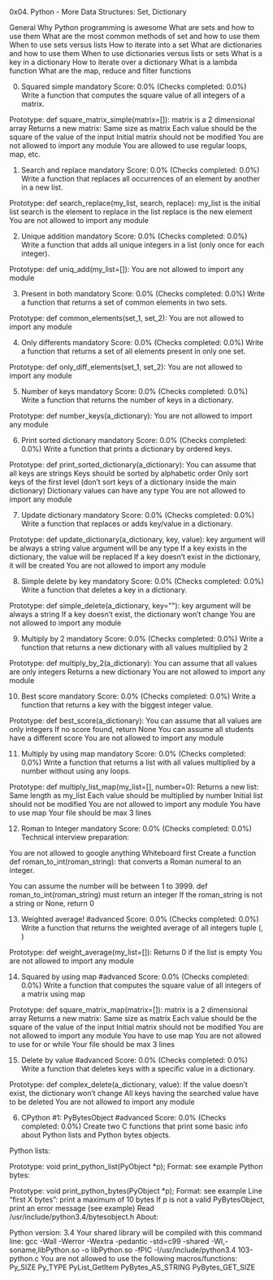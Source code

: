 0x04. Python - More Data Structures: Set, Dictionary


General
Why Python programming is awesome
What are sets and how to use them
What are the most common methods of set and how to use them
When to use sets versus lists
How to iterate into a set
What are dictionaries and how to use them
When to use dictionaries versus lists or sets
What is a key in a dictionary
How to iterate over a dictionary
What is a lambda function
What are the map, reduce and filter functions

0. Squared simple
mandatory
Score: 0.0% (Checks completed: 0.0%)
Write a function that computes the square value of all integers of a matrix.

Prototype: def square_matrix_simple(matrix=[]):
matrix is a 2 dimensional array
Returns a new matrix:
Same size as matrix
Each value should be the square of the value of the input
Initial matrix should not be modified
You are not allowed to import any module
You are allowed to use regular loops, map, etc.



1. Search and replace
mandatory
Score: 0.0% (Checks completed: 0.0%)
Write a function that replaces all occurrences of an element by another in a new list.

Prototype: def search_replace(my_list, search, replace):
my_list is the initial list
search is the element to replace in the list
replace is the new element
You are not allowed to import any module



2. Unique addition
mandatory
Score: 0.0% (Checks completed: 0.0%)
Write a function that adds all unique integers in a list (only once for each integer).

Prototype: def uniq_add(my_list=[]):
You are not allowed to import any module



3. Present in both
mandatory
Score: 0.0% (Checks completed: 0.0%)
Write a function that returns a set of common elements in two sets.

Prototype: def common_elements(set_1, set_2):
You are not allowed to import any module


4. Only differents
mandatory
Score: 0.0% (Checks completed: 0.0%)
Write a function that returns a set of all elements present in only one set.

Prototype: def only_diff_elements(set_1, set_2):
You are not allowed to import any module


5. Number of keys
mandatory
Score: 0.0% (Checks completed: 0.0%)
Write a function that returns the number of keys in a dictionary.

Prototype: def number_keys(a_dictionary):
You are not allowed to import any module

6. Print sorted dictionary
mandatory
Score: 0.0% (Checks completed: 0.0%)
Write a function that prints a dictionary by ordered keys.

Prototype: def print_sorted_dictionary(a_dictionary):
You can assume that all keys are strings
Keys should be sorted by alphabetic order
Only sort keys of the first level (don’t sort keys of a dictionary inside the main dictionary)
Dictionary values can have any type
You are not allowed to import any module


7. Update dictionary
mandatory
Score: 0.0% (Checks completed: 0.0%)
Write a function that replaces or adds key/value in a dictionary.

Prototype: def update_dictionary(a_dictionary, key, value):
key argument will be always a string
value argument will be any type
If a key exists in the dictionary, the value will be replaced
If a key doesn’t exist in the dictionary, it will be created
You are not allowed to import any module



8. Simple delete by key
mandatory
Score: 0.0% (Checks completed: 0.0%)
Write a function that deletes a key in a dictionary.

Prototype: def simple_delete(a_dictionary, key=""):
key argument will be always a string
If a key doesn’t exist, the dictionary won’t change
You are not allowed to import any module


9. Multiply by 2
mandatory
Score: 0.0% (Checks completed: 0.0%)
Write a function that returns a new dictionary with all values multiplied by 2

Prototype: def multiply_by_2(a_dictionary):
You can assume that all values are only integers
Returns a new dictionary
You are not allowed to import any module

10. Best score
mandatory
Score: 0.0% (Checks completed: 0.0%)
Write a function that returns a key with the biggest integer value.

Prototype: def best_score(a_dictionary):
You can assume that all values are only integers
If no score found, return None
You can assume all students have a different score
You are not allowed to import any module



11. Multiply by using map
mandatory
Score: 0.0% (Checks completed: 0.0%)
Write a function that returns a list with all values multiplied by a number without using any loops.

Prototype: def multiply_list_map(my_list=[], number=0):
Returns a new list:
Same length as my_list
Each value should be multiplied by number
Initial list should not be modified
You are not allowed to import any module
You have to use map
Your file should be max 3 lines


12. Roman to Integer
mandatory
Score: 0.0% (Checks completed: 0.0%)
Technical interview preparation:

You are not allowed to google anything
Whiteboard first
Create a function def roman_to_int(roman_string): that converts a Roman numeral to an integer.

You can assume the number will be between 1 to 3999.
def roman_to_int(roman_string) must return an integer
If the roman_string is not a string or None, return 0



13. Weighted average!
#advanced
Score: 0.0% (Checks completed: 0.0%)
Write a function that returns the weighted average of all integers tuple (<score>, <weight>)

Prototype: def weight_average(my_list=[]):
Returns 0 if the list is empty
You are not allowed to import any module


14. Squared by using map
#advanced
Score: 0.0% (Checks completed: 0.0%)
Write a function that computes the square value of all integers of a matrix using map

Prototype: def square_matrix_map(matrix=[]):
matrix is a 2 dimensional array
Returns a new matrix:
Same size as matrix
Each value should be the square of the value of the input
Initial matrix should not be modified
You are not allowed to import any module
You have to use map
You are not allowed to use for or while
Your file should be max 3 lines


15. Delete by value
#advanced
Score: 0.0% (Checks completed: 0.0%)
Write a function that deletes keys with a specific value in a dictionary.

Prototype: def complex_delete(a_dictionary, value):
If the value doesn’t exist, the dictionary won’t change
All keys having the searched value have to be deleted
You are not allowed to import any module

6. CPython #1: PyBytesObject
#advanced
Score: 0.0% (Checks completed: 0.0%)
Create two C functions that print some basic info about Python lists and Python bytes objects.


Python lists:

Prototype: void print_python_list(PyObject *p);
Format: see example
Python bytes:

Prototype: void print_python_bytes(PyObject *p);
Format: see example
Line “first X bytes”: print a maximum of 10 bytes
If p is not a valid PyBytesObject, print an error message (see example)
Read /usr/include/python3.4/bytesobject.h
About:

Python version: 3.4
Your shared library will be compiled with this command line: gcc -Wall -Werror -Wextra -pedantic -std=c99 -shared -Wl,-soname,libPython.so -o libPython.so -fPIC -I/usr/include/python3.4 103-python.c
You are not allowed to use the following macros/functions:
Py_SIZE
Py_TYPE
PyList_GetItem
PyBytes_AS_STRING
PyBytes_GET_SIZE
